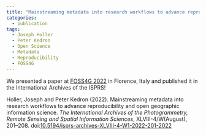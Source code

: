 ```yaml
---
title: "Mainstreaming metadata into research workflows to advance reproducibility and open geographic information science"
categories:
  - publication
tags:
  - Joseph Holler
  - Peter Kedron
  - Open Science
  - Metadata
  - Reproducibility
  - FOSS4G
---
```


We presented a paper at [FOSS4G 2022](https://2022.foss4g.org/) in Florence, Italy and published it in the  International Archives of the ISPRS!

Holler, Joseph and Peter Kedron (2022). Mainstreaming metadata into research workflows to advance reproducibility and open geographic information science. *The International Archives of the Photogrammetry, Remote Sensing and Spatial Information Sciences*, XLVIII-4/W(August), 201–208. doi:[10.5194/isprs-archives-XLVIII-4-W1-2022-201-2022](https://doi.org/10.5194/isprs-archives-XLVIII-4-W1-2022-201-2022)
